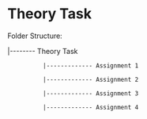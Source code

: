 # Theory Task


Folder Structure:


  |-------- Theory Task
  
              |------------- Assignment 1
              
              |------------- Assignment 2
              
              |------------- Assignment 3
              
              |------------- Assignment 4              
                              
  
              
